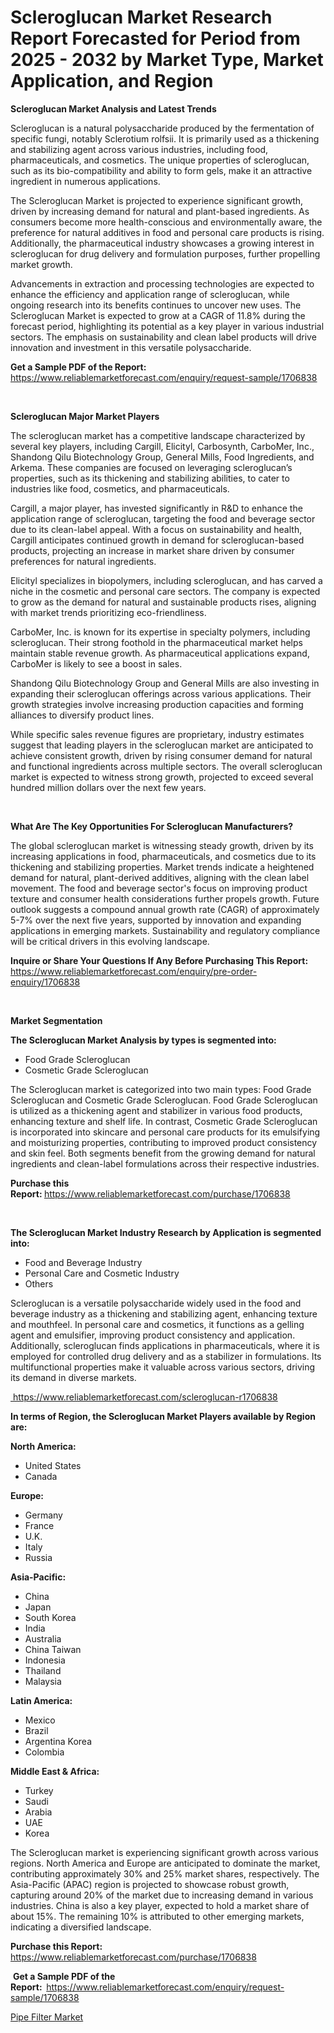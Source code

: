 <p><h1>Scleroglucan Market Research Report Forecasted for Period from 2025 -  2032 by Market Type, Market Application, and Region</h1></p><p><strong>Scleroglucan Market Analysis and Latest Trends</strong></p>
<p><p>Scleroglucan is a natural polysaccharide produced by the fermentation of specific fungi, notably Sclerotium rolfsii. It is primarily used as a thickening and stabilizing agent across various industries, including food, pharmaceuticals, and cosmetics. The unique properties of scleroglucan, such as its bio-compatibility and ability to form gels, make it an attractive ingredient in numerous applications.</p><p>The Scleroglucan Market is projected to experience significant growth, driven by increasing demand for natural and plant-based ingredients. As consumers become more health-conscious and environmentally aware, the preference for natural additives in food and personal care products is rising. Additionally, the pharmaceutical industry showcases a growing interest in scleroglucan for drug delivery and formulation purposes, further propelling market growth.</p><p>Advancements in extraction and processing technologies are expected to enhance the efficiency and application range of scleroglucan, while ongoing research into its benefits continues to uncover new uses. The Scleroglucan Market is expected to grow at a CAGR of 11.8% during the forecast period, highlighting its potential as a key player in various industrial sectors. The emphasis on sustainability and clean label products will drive innovation and investment in this versatile polysaccharide.</p></p>
<p><strong>Get a Sample PDF of the Report:&nbsp;</strong> <a href="https://www.reliablemarketforecast.com/enquiry/request-sample/1706838?utm_campaign=3538&utm_medium=2&utm_source=Github&utm_content=ia&utm_term=01042025&utm_id=scleroglucan">https://www.reliablemarketforecast.com/enquiry/request-sample/1706838</a></p>
<p>&nbsp;</p>
<p><strong>Scleroglucan Major Market Players</strong></p>
<p><p>The scleroglucan market has a competitive landscape characterized by several key players, including Cargill, Elicityl, Carbosynth, CarboMer, Inc., Shandong Qilu Biotechnology Group, General Mills, Food Ingredients, and Arkema. These companies are focused on leveraging scleroglucan’s properties, such as its thickening and stabilizing abilities, to cater to industries like food, cosmetics, and pharmaceuticals.</p><p>Cargill, a major player, has invested significantly in R&D to enhance the application range of scleroglucan, targeting the food and beverage sector due to its clean-label appeal. With a focus on sustainability and health, Cargill anticipates continued growth in demand for scleroglucan-based products, projecting an increase in market share driven by consumer preferences for natural ingredients.</p><p>Elicityl specializes in biopolymers, including scleroglucan, and has carved a niche in the cosmetic and personal care sectors. The company is expected to grow as the demand for natural and sustainable products rises, aligning with market trends prioritizing eco-friendliness.</p><p>CarboMer, Inc. is known for its expertise in specialty polymers, including scleroglucan. Their strong foothold in the pharmaceutical market helps maintain stable revenue growth. As pharmaceutical applications expand, CarboMer is likely to see a boost in sales.</p><p>Shandong Qilu Biotechnology Group and General Mills are also investing in expanding their scleroglucan offerings across various applications. Their growth strategies involve increasing production capacities and forming alliances to diversify product lines.</p><p>While specific sales revenue figures are proprietary, industry estimates suggest that leading players in the scleroglucan market are anticipated to achieve consistent growth, driven by rising consumer demand for natural and functional ingredients across multiple sectors. The overall scleroglucan market is expected to witness strong growth, projected to exceed several hundred million dollars over the next few years.</p></p>
<p>&nbsp;</p>
<p><strong>What Are The Key Opportunities For Scleroglucan Manufacturers?</strong></p>
<p><p>The global scleroglucan market is witnessing steady growth, driven by its increasing applications in food, pharmaceuticals, and cosmetics due to its thickening and stabilizing properties. Market trends indicate a heightened demand for natural, plant-derived additives, aligning with the clean label movement. The food and beverage sector's focus on improving product texture and consumer health considerations further propels growth. Future outlook suggests a compound annual growth rate (CAGR) of approximately 5-7% over the next five years, supported by innovation and expanding applications in emerging markets. Sustainability and regulatory compliance will be critical drivers in this evolving landscape.</p></p>
<p><strong>Inquire or Share Your Questions If Any Before Purchasing This Report:</strong> <a href="https://www.reliablemarketforecast.com/enquiry/pre-order-enquiry/1706838?utm_campaign=3538&utm_medium=2&utm_source=Github&utm_content=ia&utm_term=01042025&utm_id=scleroglucan">https://www.reliablemarketforecast.com/enquiry/pre-order-enquiry/1706838</a></p>
<p>&nbsp;</p>
<p><strong>Market Segmentation</strong></p>
<p><strong>The Scleroglucan Market Analysis by types is segmented into:</strong></p>
<p><ul><li>Food Grade Scleroglucan</li><li>Cosmetic Grade Scleroglucan</li></ul></p>
<p><p>The Scleroglucan market is categorized into two main types: Food Grade Scleroglucan and Cosmetic Grade Scleroglucan. Food Grade Scleroglucan is utilized as a thickening agent and stabilizer in various food products, enhancing texture and shelf life. In contrast, Cosmetic Grade Scleroglucan is incorporated into skincare and personal care products for its emulsifying and moisturizing properties, contributing to improved product consistency and skin feel. Both segments benefit from the growing demand for natural ingredients and clean-label formulations across their respective industries.</p></p>
<p><strong>Purchase this Report:&nbsp;</strong><a href="https://www.reliablemarketforecast.com/purchase/1706838?utm_campaign=3538&utm_medium=2&utm_source=Github&utm_content=ia&utm_term=01042025&utm_id=scleroglucan">https://www.reliablemarketforecast.com/purchase/1706838</a></p>
<p>&nbsp;</p>
<p><strong>The Scleroglucan Market Industry Research by Application is segmented into:</strong></p>
<p><ul><li>Food and Beverage Industry</li><li>Personal Care and Cosmetic Industry</li><li>Others</li></ul></p>
<p><p>Scleroglucan is a versatile polysaccharide widely used in the food and beverage industry as a thickening and stabilizing agent, enhancing texture and mouthfeel. In personal care and cosmetics, it functions as a gelling agent and emulsifier, improving product consistency and application. Additionally, scleroglucan finds applications in pharmaceuticals, where it is employed for controlled drug delivery and as a stabilizer in formulations. Its multifunctional properties make it valuable across various sectors, driving its demand in diverse markets.</p></p>
<p><a href="https://www.reliablemarketforecast.com/scleroglucan-r1706838?utm_campaign=3538&utm_medium=2&utm_source=Github&utm_content=ia&utm_term=01042025&utm_id=scleroglucan">&nbsp;https://www.reliablemarketforecast.com/scleroglucan-r1706838</a></p>
<p><strong>In terms of Region, the Scleroglucan Market Players available by Region are:</strong></p>
<p>
    <p> <strong> North America: </strong>
        <ul>
            <li>United States</li>
            <li>Canada</li>
        </ul>
        </p> 
    <p> <strong> Europe: </strong>
        <ul>
            <li>Germany</li>
            <li>France</li>
            <li>U.K.</li>
            <li>Italy</li>
            <li>Russia</li>
        </ul>
        </p> 
    <p> <strong> Asia-Pacific: </strong>
        <ul>
            <li>China</li>
            <li>Japan</li>
            <li>South Korea</li>
            <li>India</li>
            <li>Australia</li>
            <li>China Taiwan</li>
            <li>Indonesia</li>
            <li>Thailand</li>
            <li>Malaysia</li>
        </ul>
        </p> 
    <p> <strong> Latin America: </strong>
        <ul>
            <li>Mexico</li>
            <li>Brazil</li>
            <li>Argentina Korea</li>
            <li>Colombia</li>
        </ul>
        </p> 
    <p> <strong> Middle East & Africa: </strong>
        <ul>
            <li>Turkey</li>
            <li>Saudi</li>
            <li>Arabia</li>
            <li>UAE</li>
            <li>Korea</li>
        </ul>
    </p>
    </p>
<p><p>The Scleroglucan market is experiencing significant growth across various regions. North America and Europe are anticipated to dominate the market, contributing approximately 30% and 25% market shares, respectively. The Asia-Pacific (APAC) region is projected to showcase robust growth, capturing around 20% of the market due to increasing demand in various industries. China is also a key player, expected to hold a market share of about 15%. The remaining 10% is attributed to other emerging markets, indicating a diversified landscape.</p></p>
<p><strong>Purchase this Report: </strong><a href="https://www.reliablemarketforecast.com/purchase/1706838?utm_campaign=3538&utm_medium=2&utm_source=Github&utm_content=ia&utm_term=01042025&utm_id=scleroglucan">https://www.reliablemarketforecast.com/purchase/1706838</a></p>
<p>&nbsp;<strong>Get a Sample PDF of the Report:&nbsp;&nbsp;</strong><a href="https://www.reliablemarketforecast.com/enquiry/request-sample/1706838?utm_campaign=3538&utm_medium=2&utm_source=Github&utm_content=ia&utm_term=01042025&utm_id=scleroglucan">https://www.reliablemarketforecast.com/enquiry/request-sample/1706838</a></p>
<p><strong></strong></p>
<p><p><a href="https://github.com/casimbrhelck/Market-Research-Report-List-1/blob/main/pipe-filter-market.md?utm_campaign=3538&utm_medium=2&utm_source=Github&utm_content=ia&utm_term=01042025&utm_id=scleroglucan">Pipe Filter Market</a></p></p>